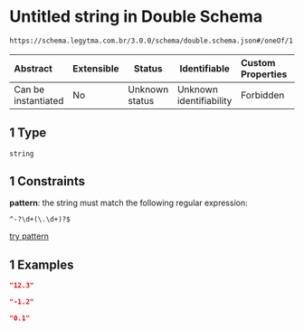# Untitled string in Double Schema

```txt
https://schema.legytma.com.br/3.0.0/schema/double.schema.json#/oneOf/1
```




| Abstract            | Extensible | Status         | Identifiable            | Custom Properties | Additional Properties | Access Restrictions | Defined In                                                                  |
| :------------------ | ---------- | -------------- | ----------------------- | :---------------- | --------------------- | ------------------- | --------------------------------------------------------------------------- |
| Can be instantiated | No         | Unknown status | Unknown identifiability | Forbidden         | Allowed               | none                | [double.schema.json\*](../schema/double.schema.json) |

## 1 Type

`string`

## 1 Constraints

**pattern**: the string must match the following regular expression: 

```regexp
^-?\d+(\.\d+)?$
```

[try pattern](https://regexr.com/?expression=%5E-%3F%5Cd%2B(%5C.%5Cd%2B)%3F%24)

## 1 Examples

```json
"12.3"
```

```json
"-1.2"
```

```json
"0.1"
```
